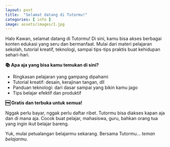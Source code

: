```yaml
---
layout: post
title:  "Selamat datang di Tutormu!"
categories: [ info ]
image: assets/images/1.jpg
---
```

Halo Kawan, selamat datang di Tutormu! Di sini, kamu bisa akses berbagai konten edukasi yang seru dan bermanfaat. Mulai dari materi pelajaran sekolah, tutorial kreatif, teknologi, sampai tips-tips praktis buat kehidupan sehari-hari.

**📚 Apa aja yang bisa kamu temukan di sini?**

- Ringkasan pelajaran yang gampang dipahami
- Tutorial kreatif: desain, kerajinan tangan, dll
- Panduan teknologi: dari dasar sampai yang bikin kamu jago
- Tips belajar efektif dan produktif

**🆓 Gratis dan terbuka untuk semua!**

Nggak perlu bayar, nggak perlu daftar ribet. Tutormu bisa diakses kapan aja dan di mana aja. Cocok buat pelajar, mahasiswa, guru, bahkan orang tua yang ingin ikut belajar bareng.

Yuk, mulai petualangan belajarmu sekarang. Bersama Tutormu... *teman belajarmu.*